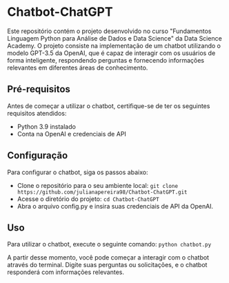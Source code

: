 # Chatbot-ChatGPT
Este repositório contém o projeto desenvolvido no curso "Fundamentos Linguagem Python para Análise de Dados e Data Science" da Data Science Academy. O projeto consiste na implementação de um chatbot utilizando o modelo GPT-3.5 da OpenAI, que é capaz de interagir com os usuários de forma inteligente, respondendo perguntas e fornecendo informações relevantes em diferentes áreas de conhecimento.

## Pré-requisitos
Antes de começar a utilizar o chatbot, certifique-se de ter os seguintes requisitos atendidos:

* Python 3.9 instalado
* Conta na OpenAI e credenciais de API

## Configuração
Para configurar o chatbot, siga os passos abaixo:
* Clone o repositório para o seu ambiente local: ```git clone https://github.com/julianapereira98/Chatbot-ChatGPT.git```
* Acesse o diretório do projeto: ```cd Chatbot-ChatGPT```
* Abra o arquivo config.py e insira suas credenciais de API da OpenAI.

## Uso
Para utilizar o chatbot, execute o seguinte comando: ```python chatbot.py```

A partir desse momento, você pode começar a interagir com o chatbot através do terminal. Digite suas perguntas ou solicitações, e o chatbot responderá com informações relevantes.
